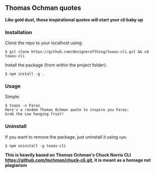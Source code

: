 ## Thomas Ochman quotes

**Like gold dust, these inspirational quotes will start your cli baby up**

### Installation

Clone the repo to your localhost using:

```
$ git clone https://github.com/designerofthing/toaas-cli.git && cd toaas-cli
```

Install the package (from within the project folder):

```
$ npm install -g .
```

### Usage

Simple:

```
$ toaas -n Faraz
Here's a random Thomas Ochman quote to inspire you Faraz:
Grab the Low hanging fruit!
```

### Uninstall

If you want to remove the package, just uninstall it using `npm`:

```
$ npm uninstall -g toaas-cli
```

**This is heavily based on Thomas Ochman's Chuck Norris CLI https://github.com/tochman/chuck-cli.git, it is meant as a homage not plagiarism**